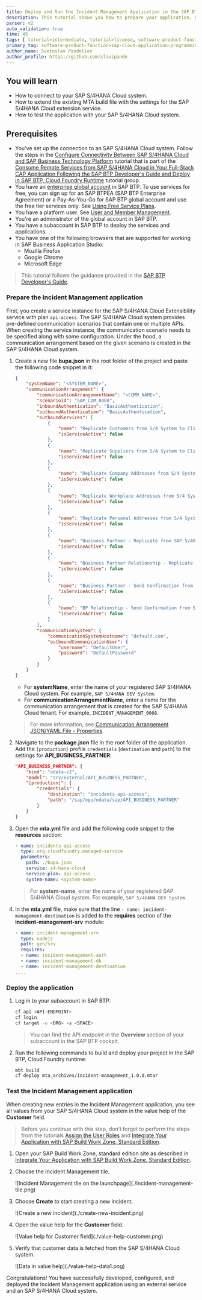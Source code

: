 ```yaml
---
title: Deploy and Run the Incident Management Application in the SAP BTP, Cloud Foundry Runtime with SAP S/4HANA Cloud Backend
description: This tutorial shows you how to prepare your application, deploy it as a Multitarget Application (MTA), and test it with SAP S/4HANA Cloud connectivity.
parser: v2
auto_validation: true
time: 45
tags: [ tutorial>intermediate, tutorial>license, software-product-function>sap-cloud-application-programming-model, programming-tool>node-js, software-product>sap-business-technology-platform]
primary_tag: software-product-function>sap-cloud-application-programming-model
author_name: Svetoslav Pandeliev
author_profile: https://github.com/slavipande
---
```


## You will learn

- How to connect to your SAP S/4HANA Cloud system.
- How to extend the existing MTA build file with the settings for the SAP S/4HANA Cloud extension service.
- How to test the application with your SAP S/4HANA Cloud system.

## Prerequisites

- You've set up the connection to an SAP S/4HANA Cloud system. Follow the steps in the [Configure Connectivity Between SAP S/4HANA Cloud and SAP Business Technology Platform](remote-service-configure-connectivity) tutorial that is part of the [Consume Remote Services from SAP S/4HANA Cloud in Your Full-Stack CAP Application Following the SAP BTP Developer's Guide and Deploy in SAP BTP, Cloud Foundry Runtime](https://developers.sap.com/group.sap-s4hana-consume-remote-services.html) tutorial group. 
- You have an [enterprise global account](https://help.sap.com/docs/btp/sap-business-technology-platform/getting-global-account#loiod61c2819034b48e68145c45c36acba6e) in SAP BTP. To use services for free, you can sign up for an SAP BTPEA (SAP BTP Enterprise Agreement) or a Pay-As-You-Go for SAP BTP global account and use the free tier services only. See [Using Free Service Plans](https://help.sap.com/docs/btp/sap-business-technology-platform/using-free-service-plans?version=Cloud).
- You have a platform user. See [User and Member Management](https://help.sap.com/docs/btp/sap-business-technology-platform/user-and-member-management).
- You're an administrator of the global account in SAP BTP.
- You have a subaccount in SAP BTP to deploy the services and applications.
- You have one of the following browsers that are supported for working in SAP Business Application Studio:
    - Mozilla Firefox
    - Google Chrome
    - Microsoft Edge

> This tutorial follows the guidance provided in the [SAP BTP Developer's Guide](https://help.sap.com/docs/btp/btp-developers-guide/what-is-btp-developers-guide).

### Prepare the Incident Management application

First, you create a service instance for the SAP S/4HANA Cloud Extensibility service with plan `api-access`. The SAP S/4HANA Cloud system provides pre-defined communication scenarios that contain one or multiple APIs. When creating the service instance, the communication scenario needs to be specified along with some configuration. Under the hood, a communication arrangement based on the given scenario is created in the SAP S/4HANA Cloud system.

1. Create a new file **bupa.json** in the root folder of the project and paste the following code snippet in it:

    ```json
    {
        "systemName": "<SYSTEM_NAME>",
        "communicationArrangement": {
            "communicationArrangementName": "<COMM_NAME>",
            "scenarioId": "SAP_COM_0008",
            "inboundAuthentication": "BasicAuthentication",
            "outboundAuthentication": "BasicAuthentication",
            "outboundServices": [
                {
                    "name": "Replicate Customers from S/4 System to Client",
                    "isServiceActive": false
                },
                {
                    "name": "Replicate Suppliers from S/4 System to Client",
                    "isServiceActive": false
                },
                {
                    "name": "Replicate Company Addresses from S/4 System to Client",
                    "isServiceActive": false
                },
                {
                    "name": "Replicate Workplace Addresses from S/4 System to Client",
                    "isServiceActive": false
                },
                {
                    "name": "Replicate Personal Addresses from S/4 System to Client",
                    "isServiceActive": false
                },
                {
                    "name": "Business Partner - Replicate from SAP S/4HANA Cloud to Client",
                    "isServiceActive": false
                },
                {
                    "name": "Business Partner Relationship - Replicate from SAP S/4HANA Cloud to Client",
                    "isServiceActive": false
                },
                {
                    "name": "Business Partner - Send Confirmation from SAP S/4HANA Cloud to Client",
                    "isServiceActive": false
                },
                {
                    "name": "BP Relationship - Send Confirmation from SAP S/4HANA Cloud to Client",
                    "isServiceActive": false
                }
            ],
            "communicationSystem": {
                "communicationSystemHostname": "default.com",
                "outboundCommunicationUser": {
                    "username": "DefaultUser",
                    "password": "DefaultPassword"
                }
            }
        }
    }
    ```

     - For **systemName**, enter the name of your registered SAP S/4HANA Cloud system. For example, `SAP S/4HANA DEV System`.
     - For **communicationArrangementName**, enter a name for the communication arrangement that is created for the SAP S/4HANA Cloud tenant. For example, `INCIDENT_MANAGEMENT_0008`.


    > For more information, see [Communication Arrangement JSON/YAML File - Properties](https://help.sap.com/viewer/65de2977205c403bbc107264b8eccf4b/Cloud/en-US/553a4c6b98be4c1ba7d1dfa0e9df8669.html).

2.  Navigate to the **package.json** file in the root folder of the application. Add the `[production]` profile `credentials` (`destination` and `path`) to the settings for **API_BUSINESS_PARTNER**:

    ```json
    "API_BUSINESS_PARTNER": {
        "kind": "odata-v2",
        "model": "srv/external/API_BUSINESS_PARTNER",
        "[production]": {
            "credentials": {
                "destination": "incidents-api-access",
                "path": "/sap/opu/odata/sap/API_BUSINESS_PARTNER"
            }
        }
    }
    ```
    <!-- If you are deploying to Cloud Foundry, the **destination** is `incidents-api-access`. For Kyma, the **destination** is `incident-management-s4-hana-cloud`. -->


2. Open the **mta.yml** file and add the following code snippet to the **resources** section:

    ```yaml
    - name: incidents-api-access
      type: org.cloudfoundry.managed-service  
      parameters:
        path: ./bupa.json
        service: s4-hana-cloud
        service-plan: api-access
        system-name: <system-name>
    ```

    > For **system-name**, enter the name of your registered SAP S/4HANA Cloud system. For example, `SAP S/4HANA DEV System`.

4. In the **mta.yml** file, make sure that the line `- name: incident-management-destination` is added to the **requires** section of the **incident-management-srv** module:
   
    ```yaml
    - name: incident-management-srv
      type: nodejs
      path: gen/srv
      requires:
      - name: incident-management-auth
      - name: incident-management-db
      - name: incident-management-destination
    ....
    ```


### Deploy the application

1. Log in to your subaccount in SAP BTP:

    ```bash
    cf api <API-ENDPOINT>
    cf login
    cf target -o <ORG> -s <SPACE>
    ```

    > You can find the API endpoint in the **Overview** section of your subaccount in the SAP BTP cockpit.

5. Run the following commands to build and deploy your project in the SAP BTP, Cloud Foundry runtime:

    ```bash
    mbt build
    cf deploy mta_archives/incident-management_1.0.0.mtar 
    ```
   

### Test the Incident Management application

When creating new entries in the Incident Management application, you see all values from your SAP S/4HANA Cloud system in the value help of the **Customer** field.

> Before you continue with this step, don’t forget to perform the steps from the tutorials [Assign the User Roles](https://developers.sap.com/tutorials/user-role-assignment.html) and [Integrate Your Application with SAP Build Work Zone, Standard Edition](https://developers.sap.com/tutorials/integrate-with-work-zone.html).

1. Open your SAP Build Work Zone, standard edition site as described in [Integrate Your Application with SAP Build Work Zone, Standard Edition](https://developers.sap.com/tutorials/integrate-with-work-zone.html).

6. Choose the Incident Management tile.

    <!-- border; size:540px --> ![Incident Management tile on the launchpage](./incident-management-tile.png)

9. Choose **Create** to start creating a new incident.
  
    <!-- border; size:540px --> ![Create a new incident](./create-new-incident.png)

11. Open the value help for the **Customer** field. 

    <!-- border; size:540px --> ![Value help for Customer field](./value-help-customer.png)

12. Verify that customer data is fetched from the SAP S/4HANA Cloud system. 

    <!-- border; size:540px --> ![Data in value help](./value-help-data1.png)


Congratulations! You have successfully developed, configured, and deployed the Incident Management application using an external service and an SAP S/4HANA Cloud system.